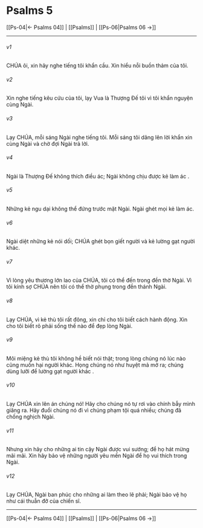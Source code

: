 # Psalms 5

[[Ps-04|← Psalms 04]] | [[Psalms]] | [[Ps-06|Psalms 06 →]]
***



###### v1 
CHÚA ôi, xin hãy nghe tiếng tôi khẩn cầu. Xin hiểu nỗi buồn thảm của tôi. 

###### v2 
Xin nghe tiếng kêu cứu của tôi, lạy Vua là Thượng Đế tôi vì tôi khẩn nguyện cùng Ngài. 

###### v3 
Lạy CHÚA, mỗi sáng Ngài nghe tiếng tôi. Mỗi sáng tôi dâng lên lời khẩn xin cùng Ngài và chờ đợi Ngài trả lời. 

###### v4 
Ngài là Thượng Đế không thích điều ác; Ngài không chịu được kẻ làm ác . 

###### v5 
Những kẻ ngu dại không thể đứng trước mặt Ngài. Ngài ghét mọi kẻ làm ác. 

###### v6 
Ngài diệt những kẻ nói dối; CHÚA ghét bọn giết người và kẻ lường gạt người khác. 

###### v7 
Vì lòng yêu thương lớn lao của CHÚA, tôi có thể đến trong đền thờ Ngài. Vì tôi kính sợ CHÚA nên tôi có thể thờ phụng trong đền thánh Ngài. 

###### v8 
Lạy CHÚA, vì kẻ thù tôi rất đông, xin chỉ cho tôi biết cách hành động. Xin cho tôi biết rõ phải sống thế nào để đẹp lòng Ngài. 

###### v9 
Môi miệng kẻ thù tôi không hề biết nói thật; trong lòng chúng nó lúc nào cũng muốn hại người khác. Họng chúng nó như huyệt mả mở ra; chúng dùng lưỡi để lường gạt người khác . 

###### v10 
Lạy CHÚA xin lên án chúng nó! Hãy cho chúng nó tự rơi vào chính bẫy mình giăng ra. Hãy đuổi chúng nó đi vì chúng phạm tội quá nhiều; chúng đã chống nghịch Ngài. 

###### v11 
Nhưng xin hãy cho những ai tin cậy Ngài được vui sướng; để họ hát mừng mãi mãi. Xin hãy bảo vệ những người yêu mến Ngài để họ vui thích trong Ngài. 

###### v12 
Lạy CHÚA, Ngài ban phúc cho những ai làm theo lẽ phải; Ngài bảo vệ họ như cái thuẫn đỡ của chiến sĩ.

***
[[Ps-04|← Psalms 04]] | [[Psalms]] | [[Ps-06|Psalms 06 →]]
